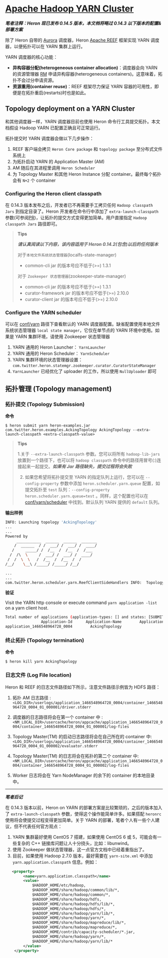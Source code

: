 # [Apache Hadoop YARN Cluster](http://twitter.github.io/heron/docs/operators/deployment/schedulers/yarn/)

***笔者注释：Heron 现已发布 0.14.5 版本，本文档将略过 0.14.3 以下版本的配置&部署方案***

除了 Heron 自带的 [Aurora](http://twitter.github.io/heron/docs/operators/deployment/schedulers/aurora/) 调度器，Heron [Apache REEF](https://reef.apache.org/)  框架实现 YARN 调度器，以便拓扑可以在 YARN 集群上运行。

YARN 调度器的核心功能：

* **异构容器分配(heterogeneous container allocation)**：调度器会向 YARN 的资源管理器 [RM](http://hadoop.apache.org/docs/current/hadoop-yarn/hadoop-yarn-site/YARN.html) 申请异构容器(heterogeneous containers)。这意味着，拓扑不会过分申请资源。
* **资源重用(container reuse)**：REEF 框架尽力保证 YARN 容器的可用性，即便是在拓扑重启(restarts)时也是如此。

## Topology deployment on a YARN Cluster

和其他调度器一样，YARN 调度器目前也使用 Heron 命令行工具提交拓扑。本文档假设 Hadoop YARN 已配置正确且可正常运行。

拓扑提交时 YARN 调度器会做以下几步操作：

1. REEF 客户端会拷贝 `Heron Core package` 和 `topology package` 至分布式文件系统上
2. 为拓扑启动 YARN 的 Application Master (AM)
3. AM 随后在其进程里调用 `Heron Scheduler`
4. 为 Topology Master 和其他 Heron Instance 分配 container。最终每个拓扑会有 `N+2` 个 container

### Configuring the Heron client classpath

在 0.14.3 版本发布之后，开发者已不再需要手工拷贝任何 `Hadoop classpath Jars` 到指定目录了。Heron 开发者在命令行中添加了 `extra-launch-classpath` 参数(可参阅[PR](https://github.com/twitter/heron/issues/1245))，让拓扑的提交方式变得更加简单。用户直接指定 `Hadoop classpath Jars` 路径即可。

> **Tips**
>
>***请认真阅读以下内容，该内容适用于 Heron 0.14.2(包含)以后的任何版本***
>
>对于`本地文件系统状态管理器`(localfs-state-manager)
>
>* common-cli jar 的版本号应不低于(>=) 1.3.1
>
>对于 `Zookeeper 状态管理器`(zookeeper-state-manager)
>
>* common-cli jar 的版本号应不低于(>=) 1.3.1
>* curator-framework jar 的版本号应不低于(>=) 2.10.0
>* curator-client jar 的版本号应不低于(>=) 2.10.0

### Configure the YARN scheduler

可以在 [conf/yarn](https://github.com/twitter/heron/tree/master/heron/config/src/yaml/conf/yarn) 路径下查看默认的 YARN 调度器配置。缺省配置使用本地文件系统状态管理器 `local state manager`，它仅在单节点的 YARN 环境中使用。如果是 YARN 集群环境，请使用 Zookeeper 状态管理器

1. YARN 通用的 Heron Launcher： `YarnLauncher`
2. YARN 通用的 Heron Scheduler： `YarnScheduler`
3. YARN 集群环境的状态管理器设置：`com.twitter.heron.statemgr.zookeeper.curator.CuratorStateManager`
4. `YarnLauncher` 已经优化了 uploader 的工作，所以使用 `NullUploader` 即可

## 拓扑管理 (Topology management)

### 拓扑提交 (Topology Submission)

**命令**

`$ heron submit yarn heron-examples.jar com.twitter.heron.examples.AckingTopology AckingTopology --extra-launch-classpath <extra-classpath-value>`

>**Tips**
>
>1.关于 `--extra-launch-classpath` 参数。您可以将所有 `hadoop-lib-jars` 放置到一个路径下，也可以将 `hadoop classpath` 命令中的路径用冒号(:)连接起来一起提交。***如果有 Jar 路径缺失，提交过程将会失败***
>
>2. 如果您希望将拓扑提交至 YARN 的指定队列上运行，您可以在 `--config-property` 参数中添加 `heron.scheduler.yarn.queue` 配置，如提交拓扑至 `test` 队列：`--config-property heron.scheduler.yarn.queue=test` 。同样，这个配置也可以在 [conf/yarn/scheduler](https://github.com/twitter/heron/blob/master/heron/config/src/yaml/conf/yarn/scheduler.yaml) 中找到。默认队列 YARN 提供的 `default` 队列。

**输出样例**

```bash
INFO: Launching topology 'AckingTopology'
...
...
Powered by
     ___________  ______  ______  _______
    /  ______  / /  ___/ /  ___/ /  ____/
   /     _____/ /  /__  /  /__  /  /___
  /  /\  \     /  ___/ /  ___/ /  ____/
 /  /  \  \   /  /__  /  /__  /  /
/__/    \__\ /_____/ /_____/ /__/

...
...
com.twitter.heron.scheduler.yarn.ReefClientSideHandlers INFO:  Topology AckingTopology is running, jobId AckingTopology.
```

**验证**

Visit the YARN http console or execute command `yarn application -list` on a yarn client host.

```bash
Total number of applications (application-types: [] and states: [SUBMITTED, ACCEPTED, RUNNING]):1
                Application-Id	    Application-Name	    Application-Type	      User	     Queue	             State	       Final-State	       Progress	                       Tracking-URL
application_1466548964728_0004	      AckingTopology	                YARN	     heron	   default	           RUNNING	         UNDEFINED	             0%	                                N/A
```

### 终止拓扑 (Topology termination)

**命令**

`$ heron kill yarn AckingTopology`

### 日志文件 (Log File location)

Heron 和 REEF 的日志文件路径如下所示，注意文件路径示例皆为 HDFS 路径：

1. 拓扑 AM 日志路径 :
`<LOG_DIR>/userlogs/application_1466548964728_0004/container_1466548964728_0004_01_000001/driver.stderr`

1. 调度器的日志路径将会在第一个 container 中 :
`<NM_LOCAL_DIR>/usercache/heron/appcache/application_1466548964728_0004/container_1466548964728_0004_01_000001/log-files`

1. Topology Master(TM) 的启动日志路径将会在自己所在的 container 中:
`<LOG_DIR>/userlogs/application_1466548964728_0004/container_1466548964728_0004_01_000002/evaluator.stderr`

1. Topology Master(TM) 的日志将会在拓扑的第二个 container 中:
`<NM_LOCAL_DIR>/usercache/heron/appcache/application_1466548964728_0004/container_1466548964728_0004_01_000002/log-files`

1. Worker 日志将会在 Yarn NodeManager 的余下的 container 的本地目录中。

---

***笔者后记***

在 0.14.3 版本以前，Heron on YARN 的部署方案是比较繁琐的，之后的版本加入了 `extra-launch-classpath` 参数，使得这个操作能简单许多。如果搭配 `heronrc` 使用将会使提交过程变得更加简单。关于 YARN 的部署，笔者个人有一些个人建议，但不代表任何官方观点：

1. YARN 集群最好使用 CentOS 7 搭建，如果使用 CentOS 6 或 5，可能会有一些复杂的 C++ 链接库问题让人十分挠头，比如：libunwind。
2. 使用 Zookeeper 做状态管理器，这一点官方文档中已经着重指出了。
3. 目前，如果使用 Hadoop 2.7.0 版本，最好需要在 `yarn-site.xml` 中添加 `yarn.application.classpath` 信息。例如：

```xml
   <property>
        <name>yarn.application.classpath</name>
        <value>
            $HADOOP_HOME/etc/hadoop,
            $HADOOP_HOME/share/hadoop/common/lib/*,
            $HADOOP_HOME/share/hadoop/common/*,
            $HADOOP_HOME/share/hadoop/hdfs,
            $HADOOP_HOME/share/hadoop/hdfs/lib/*,
            $HADOOP_HOME/share/hadoop/hdfs/*,
            $HADOOP_HOME/share/hadoop/yarn/lib/*,
            $HADOOP_HOME/share/hadoop/yarn/*,
            $HADOOP_HOME/share/hadoop/mapreduce/lib/*,
            $HADOOP_HOME/share/hadoop/mapreduce/*,
            $HADOOP_HOME/contrib/capacity-scheduler/*.jar,
            $HADOOP_HOME/share/hadoop/yarn/*,
            $HADOOP_HOME/share/hadoop/yarn/lib/*
        </value>
    </property>
```
